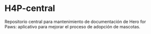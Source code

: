 # H4P-central
Repositorio central para mantenimiento de documentación de Hero for Paws: aplicativo para mejorar el proceso de adopción de mascotas.
